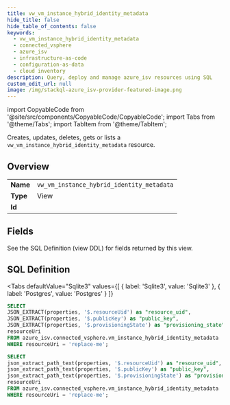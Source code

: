 ```yaml
--- 
title: vw_vm_instance_hybrid_identity_metadata
hide_title: false
hide_table_of_contents: false
keywords:
  - vw_vm_instance_hybrid_identity_metadata
  - connected_vsphere
  - azure_isv
  - infrastructure-as-code
  - configuration-as-data
  - cloud inventory
description: Query, deploy and manage azure_isv resources using SQL
custom_edit_url: null
image: /img/stackql-azure_isv-provider-featured-image.png
---
```


import CopyableCode from '@site/src/components/CopyableCode/CopyableCode';
import Tabs from '@theme/Tabs';
import TabItem from '@theme/TabItem';

Creates, updates, deletes, gets or lists a <code>vw_vm_instance_hybrid_identity_metadata</code> resource.

## Overview
<table><tbody>
<tr><td><b>Name</b></td><td><code>vw_vm_instance_hybrid_identity_metadata</code></td></tr>
<tr><td><b>Type</b></td><td>View</td></tr>
<tr><td><b>Id</b></td><td><CopyableCode code="azure_isv.connected_vsphere.vw_vm_instance_hybrid_identity_metadata" /></td></tr>
</tbody></table>

## Fields

See the SQL Definition (view DDL) for fields returned by this view.

## SQL Definition

<Tabs
defaultValue="Sqlite3"
values={[
{ label: 'Sqlite3', value: 'Sqlite3' },
{ label: 'Postgres', value: 'Postgres' }
]}
>
<TabItem value="Sqlite3">

```sql
SELECT
JSON_EXTRACT(properties, '$.resourceUid') as "resource_uid",
JSON_EXTRACT(properties, '$.publicKey') as "public_key",
JSON_EXTRACT(properties, '$.provisioningState') as "provisioning_state",
resourceUri
FROM azure_isv.connected_vsphere.vm_instance_hybrid_identity_metadata
WHERE resourceUri = 'replace-me';
```

</TabItem>
<TabItem value="Postgres">

```sql
SELECT
json_extract_path_text(properties, '$.resourceUid') as "resource_uid",
json_extract_path_text(properties, '$.publicKey') as "public_key",
json_extract_path_text(properties, '$.provisioningState') as "provisioning_state",
resourceUri
FROM azure_isv.connected_vsphere.vm_instance_hybrid_identity_metadata
WHERE resourceUri = 'replace-me';
```

</TabItem>
</Tabs>
